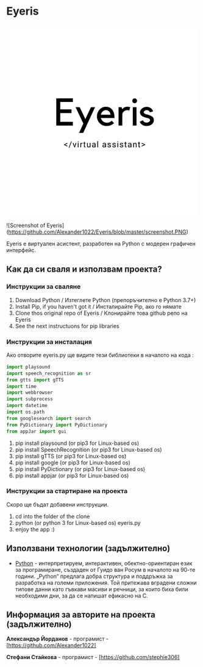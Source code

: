 # Eyeris

![Eyeris Logo](https://github.com/Alexander1022/Eyeris/blob/master/Eyeris0.png)

![Screenshot of Eyeris] (https://github.com/Alexander1022/Eyeris/blob/master/screenshot.PNG)


Eyeris е виртуален асистент, разработен на Python с модерен графичен интерфейс.

## Как да си сваля и използвам проекта? 

### Инструкции за сваляне

1) Download Python / Изтеглете Python (препоръчително е Python 3.7+)
2) Install Pip, if you haven't got it / Инсталирайте Pip, ако го нямате 
3) Clone thos original repo of Eyeris / Клонирайте това github репо на Eyeris
4) See the next instructuons for pip libraries

### Инструкции за инсталация

Ако отворите eyeris.py ще видите тези библиотеки в началото на кода : 

```python
import playsound
import speech_recognition as sr
from gtts import gTTS
import time
import webbrowser
import subprocess
import datetime
import os.path
from googlesearch import search
from PyDictionary import PyDictionary
from appJar import gui
```

1) pip install playsound (or pip3 for Linux-based os)
2) pip install SpeechRecognition (or pip3 for Linux-based os)
3) pip install gTTS (or pip3 for Linux-based os)
4) pip install google (or pip3 for Linux-based os)
5) pip install PyDictionary (or pip3 for Linux-based os)
6) pip install appjar (or pip3 for Linux-based os)

### Инструкции за стартиране на проекта

Скоро ще бъдат добавени инструкции.

1) cd into the folder of the clone
2) python (or python 3 for Linux-based os) eyeris.py
3) enjoy the app :)

## Използвани технологии (задължително)

* [Python](https://www.python.org/) - интерпретируем, интерактивен, обектно-ориентиран език за програмиране, създаден от Гуидо ван Росум в началото на 90-те години. „Python“ предлага добра структура и поддръжка за разработка на големи приложения. Той притежава вградени сложни типове данни като гъвкави масиви и речници, за които биха били необходими дни, за да се напишат ефикасно на C.

## Информация за авторите на проекта (задължително)

 **Александър Йорданов** - програмист - [https://github.com/Alexander1022]
 
 **Стефани Стайкова** - програмист - [https://github.com/stephie306]
